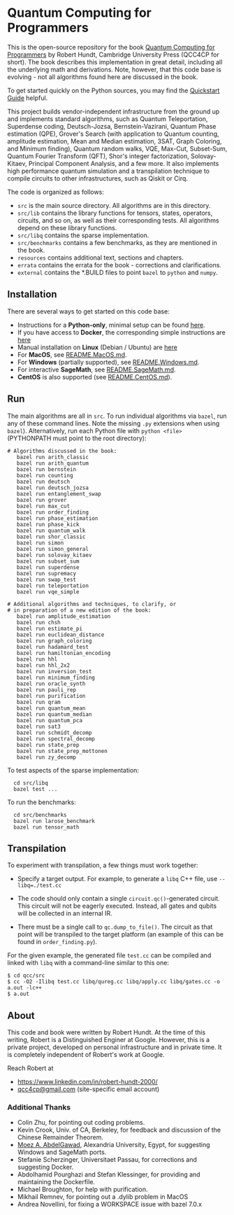 # Quantum Computing for Programmers

This is the open-source repository for the book [Quantum Computing for Programmers](https://www.cambridge.org/us/academic/subjects/computer-science/algorithmics-complexity-computer-algebra-and-computational-g/quantum-computing-programmers?format=HB) by Robert Hundt, Cambridge University Press (QCC4CP for short). The book describes this implementation in great detail, including all the underlying math and derivations. Note, however, that this code base is evolving - not all algorithms found here are discussed in the book.

To get started quickly on the Python sources, you may find the [Quickstart Guide](https://github.com/qcc4cp/qcc/blob/main/resources/quickstart.md) helpful.

This project builds vendor-independent infrastructure from the ground up and implements standard algorithms, such as Quantum Teleportation, Superdense coding, Deutsch-Jozsa, Bernstein-Vazirani, Quantum Phase estimation (QPE), Grover's Search (with application to Quantum counting, amplitude estimation, Mean and Median estimation, 3SAT, Graph Coloring, and Minimum finding), Quantum random walks, VQE, Max-Cut, Subset-Sum, Quantum Fourier Transform (QFT), Shor's integer factorization, Solovay-Kitaev, Principal Component Analysis, and a few more. It also implements high performance quantum simulation and a transpilation technique to compile circuits to other infrastructures, such as Qiskit or Cirq.

The code is organized as follows:
*  `src` is the main source directory. All algorithms are in this directory.
*  `src/lib` contains the library functions for tensors, states, operators, circuits, and so on, as well as their corresponding tests. All algorithms depend on these library functions.
*  `src/libq` contains the sparse implementation.
*  `src/benchmarks` contains a few benchmarks, as they are mentioned in the book.
*  `resources` contains additional text, sections and chapters.
*  `errata` contains the errata for the book - corrections and clarifications.
*  `external` contains the *.BUILD files to point `bazel` to `python` and `numpy`.

## Installation

There are several ways to get started on this code base:

*   Instructions for a **Python-only**, minimal setup can be found [here](https://github.com/qcc4cp/qcc/blob/main/resources/quickstart.md#setup).
*   If you have access to **Docker**, the corresponding simple instructions are [here](resources/README.Docker.md)
*   Manual installation on **Linux** (Debian / Ubuntu) are [here](resources/README.Linux.md)
*   For **MacOS**, see [README.MacOS.md](resources/README.MacOS.md).
*   For **Windows** (partially supported), see [README.Windows.md](resources/README.Windows.md).
*   For interactive **SageMath**, see [README.SageMath.md](resources/README.SageMath.md).
*   **CentOS** is also supported (see [README.CentOS.md](resources/README.CentOS.md)).


## Run

The main algorithms are all in `src`.
To run individual algorithms via `bazel`, run any of these command lines. Note the missing `.py` extensions when using `bazel`). Alternatively, run each Python file with `python <file>` (PYTHONPATH must point to the root directory):

```
# Algorithms discussed in the book:
   bazel run arith_classic
   bazel run arith_quantum
   bazel run bernstein
   bazel run counting
   bazel run deutsch
   bazel run deutsch_jozsa
   bazel run entanglement_swap
   bazel run grover
   bazel run max_cut
   bazel run order_finding
   bazel run phase_estimation
   bazel run phase_kick
   bazel run quantum_walk
   bazel run shor_classic
   bazel run simon
   bazel run simon_general
   bazel run solovay_kitaev
   bazel run subset_sum
   bazel run superdense
   bazel run supremacy
   bazel run swap_test
   bazel run teleportation
   bazel run vqe_simple

# Additional algorithms and techniques, to clarify, or
# in preparation of a new edition of the book:
   bazel run amplitude_estimation
   bazel run chsh
   bazel run estimate_pi
   bazel run euclidean_distance
   bazel run graph_coloring
   bazel run hadamard_test
   bazel run hamiltonian_encoding
   bazel run hhl
   bazel run hhl_2x2
   bazel run inversion_test
   bazel run minimum_finding
   bazel run oracle_synth
   bazel run pauli_rep
   bazel run purification
   bazel run qram
   bazel run quantum_mean
   bazel run quantum_median
   bazel run quantum_pca
   bazel run sat3
   bazel run schmidt_decomp
   bazel run spectral_decomp
   bazel run state_prep
   bazel run state_prep_mottonen
   bazel run zy_decomp

```

To test aspects of the sparse implementation:

```
  cd src/libq
  bazel test ...
```

To run the benchmarks:

```
  cd src/benchmarks
  bazel run larose_benchmark
  bazel run tensor_math
```

## Transpilation

To experiment with transpilation, a few things must work together:
   * Specify a target output. For example, to generate a `libq` C++ file, use `--libq=./test.cc`

   * The code should only contain a single `circuit.qc()`-generated circuit. This circuit will not
     be eagerly executed. Instead, all gates and qubits will be collected in an internal IR.

   * There must be a single call to `qc.dump_to_file()`. The circuit as that point
     will be transpiled to the target platform (an example of this can be found in
     `order_finding.py`).

For the given example, the generated file `test.cc` can be compiled and linked with `libq`
with a command-line similar to this one:
```
$ cd qcc/src
$ cc -O2 -Ilibq test.cc libq/qureg.cc libq/apply.cc libq/gates.cc -o a.out -lc++
$ a.out
```

## About

This code and book were written by Robert Hundt. At the time of this writing, Robert
is a Distinguished Enginer at Google. However, this is a private project, developed on
personal infrastructure and in private time. It is completely independent of Robert's work
at Google.

Reach Robert at
*  https://www.linkedin.com/in/robert-hundt-2000/
*  qcc4cp@gmail.com (site-specific email account)

### Additional Thanks
*  Colin Zhu, for pointing out coding problems.
*  Kevin Crook, Univ. of CA, Berkeley, for feedback and discussion of the Chinese Remainder Theorem.
*  [Moez A. AbdelGawad](http://eng.staff.alexu.edu.eg/~moez/), Alexandria University, Egypt, for suggesting Windows and SageMath ports.
*  Stefanie Scherzinger, Universitaet Passau, for corrections and suggesting Docker.
*  Abdolhamid Pourghazi and Stefan Klessinger, for providing and maintaining the Dockerfile.
*  Michael Broughton, for help with purification.
*  Mikhail Remnev, for pointing out a .dylib problem in MacOS
*  Andrea Novellini, for fixing a WORKSPACE issue with bazel 7.0.x


